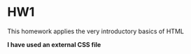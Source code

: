 # HW1 

This homework applies the very introductory basics of HTML 

**I have used an external CSS file**